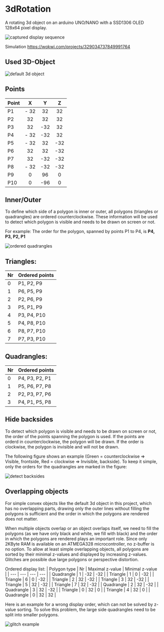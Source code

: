 # 3dRotation
A rotating 3d object on an arduino UNO/NANO with a SSD1306 OLED 128x64 pixel display.

![captured display sequence](/assets/images/Capture.gif) 

Simulation https://wokwi.com/projects/329034737849991764

## Used 3D-Object
![default 3d object](/assets/images/Object.svg)

## Points
| Point | X | Y | Z |
| --- | :---: | :---: | :---: |
| P1 | - 32 | 32 | 32 |
| P2 | 32 | 32 | 32 |
| P3 | 32 | -32 | 32 |
| P4 | - 32 | -32 | 32 |
| P5 | - 32 | 32 | -32 |
| P6 | 32 | 32 | -32 |
| P7 | 32 | -32 | -32 |
| P8 | - 32 | -32 | -32 |
| P9 | 0 | 96 | 0 |
| P10 | 0 | -96 | 0 |

## Inner/Outer
To define which side of a polygon is inner or outer, all polygons (triangles or quadrangles) are ordered counterclockwise. These information will be used to detect which polygon is visible and needs to be drawn on screen or not. 

For example: The order for the polygon, spanned by points P1 to P4, is **P4, P3, P2, P1**

![ordered quadrangles](/assets/images/OrderedQuadrangle.svg)

## Triangles:
| Nr | Ordered points |
| --- | --- |
| 0 | P1, P2, P9 |
| 1 | P6, P5, P9 |
| 2 | P2, P6, P9 |
| 3 | P5, P1, P9 |
| 4 | P3, P4, P10 |
| 5 | P4, P8, P10 |
| 6 | P8, P7, P10 |
| 7 | P7, P3, P10 |

## Quadrangles:
| Nr | Ordered points |
| --- | --- |
| 0 | P4, P3, P2, P1 |
| 1 | P5, P6, P7, P8 |
| 2 | P2, P3, P7, P6 |
| 3 | P4, P1, P5, P8 |

## Hide backsides
To detect which polygon is visible and needs to be drawn on screen or not, the order of the points spanning the polygon is used. If the points are orderd in counterclockwise, the polygon will be drawn. If the order is clockwise, the polygon is invisible and will not be drawn.

The following figure shows an example (Green = counterclockwise => Visible, frontside, Red = clockwise => Invisible, backside). To keep it simple, only the orders for the quadrangles are marked in the figure: 

![detect backsides](/assets/images/DetectBacksides.svg)

## Overlapping objects
For simple convex objects like the default 3d object in this project, which has no overlapping parts, drawing only the outer lines without filling the polygons is sufficient and the order in which the polygons are rendered does not matter.  

When multiple objects overlap or an object overlaps itself, we need to fill the polygons (as we have only black and white, we fill with black) and the order in which the polygons are rendered plays an important role. Since only 2KByte RAM is available on an ATMEGA328 microcontroller, no z-buffer is no option. To allow at least simple overlapping objects, all polygons are sorted by their minimal z-values and displayed by increasing z-values. Glitches are possible due large polygons or perspective distortion.

Ordered display list:
| Polygon type | Nr | Maximal z-value | Minimal z-value |
| --- | --- | --- | --- |
| Quadrangle | 1 | -32 | -32 |
| Triangle | 1 | 0 | -32 |
| Triangle | 6 | 0 | -32 |
| Triangle | 2 | 32 | -32 |
| Triangle | 3 | 32 | -32 |
| Triangle | 5 | 32 | -32 |
| Triangle | 7 | 32 | -32 |
| Quadrangle | 2 | 32 | -32 |
| Quadrangle | 3 | 32 | -32 |
| Triangle | 0 | 32 | 0 |
| Triangle | 4 | 32 | 0 |
| Quadrangle | 0 | 32 | 32 |

Here is an example for a wrong display order, which can not be solved by z-value sorting. To solve this problem, the large side quadrangles need to be split into smaller polygons.

![glitch example](/assets/images/glitch.png) 
